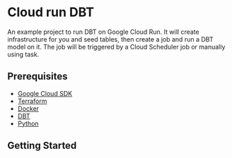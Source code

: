# Cloud run DBT

An example project to run DBT on Google Cloud Run. It will create infrastructure for you and seed tables, then
create a job and run a DBT model on it. The job will be triggered by a Cloud Scheduler job or manually using task.

## Prerequisites

- [Google Cloud SDK](https://cloud.google.com/sdk/docs/install)
- [Terraform](https://www.terraform.io/downloads.html)
- [Docker](https://docs.docker.com/get-docker/)
- [DBT](https://docs.getdbt.com/dbt-cli/installation)
- [Python](https://www.python.org/downloads/)

## Getting Started